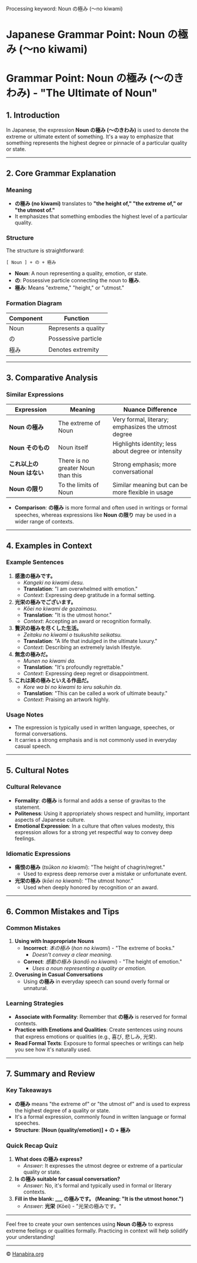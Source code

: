 Processing keyword: Noun の極み (〜no kiwami)
# Japanese Grammar Point: Noun の極み (〜no kiwami)
# Grammar Point: Noun の極み (〜のきわみ) - "The Ultimate of Noun"
## 1. Introduction
In Japanese, the expression **Noun の極み (〜のきわみ)** is used to denote the extreme or ultimate extent of something. It's a way to emphasize that something represents the highest degree or pinnacle of a particular quality or state.

---
## 2. Core Grammar Explanation
### Meaning
- **の極み (no kiwami)** translates to **"the height of," "the extreme of," or "the utmost of."**
- It emphasizes that something embodies the highest level of a particular quality.
### Structure
The structure is straightforward:
```plaintext
[ Noun ] + の + 極み
```
- **Noun**: A noun representing a quality, emotion, or state.
- **の**: Possessive particle connecting the noun to **極み**.
- **極み**: Means "extreme," "height," or "utmost."
### Formation Diagram
| Component | Function             |
|-----------|----------------------|
| Noun      | Represents a quality |
| の        | Possessive particle  |
| 極み      | Denotes extremity    |
---
## 3. Comparative Analysis
### Similar Expressions
| Expression             | Meaning                        | Nuance Difference                                      |
|------------------------|--------------------------------|--------------------------------------------------------|
| **Noun の極み**        | The extreme of Noun            | Very formal, literary; emphasizes the utmost degree    |
| **Noun そのもの**      | Noun itself                    | Highlights identity; less about degree or intensity    |
| **これ以上の Noun はない** | There is no greater Noun than this | Strong emphasis; more conversational                   |
| **Noun の限り**        | To the limits of Noun          | Similar meaning but can be more flexible in usage      |
- **Comparison**: **の極み** is more formal and often used in writings or formal speeches, whereas expressions like **Noun の限り** may be used in a wider range of contexts.
---
## 4. Examples in Context
### Example Sentences
1. **感激の極みです。**
   - *Kangeki no kiwami desu.*
   - **Translation**: "I am overwhelmed with emotion."
   - *Context*: Expressing deep gratitude in a formal setting.
2. **光栄の極みでございます。**
   - *Kōei no kiwami de gozaimasu.*
   - **Translation**: "It is the utmost honor."
   - *Context*: Accepting an award or recognition formally.
3. **贅沢の極みを尽くした生活。**
   - *Zeitaku no kiwami o tsukushita seikatsu.*
   - **Translation**: "A life that indulged in the ultimate luxury."
   - *Context*: Describing an extremely lavish lifestyle.
4. **無念の極みだ。**
   - *Munen no kiwami da.*
   - **Translation**: "It's profoundly regrettable."
   - *Context*: Expressing deep regret or disappointment.
5. **これは美の極みといえる作品だ。**
   - *Kore wa bi no kiwami to ieru sakuhin da.*
   - **Translation**: "This can be called a work of ultimate beauty."
   - *Context*: Praising an artwork highly.
### Usage Notes
- The expression is typically used in written language, speeches, or formal conversations.
- It carries a strong emphasis and is not commonly used in everyday casual speech.
---
## 5. Cultural Notes
### Cultural Relevance
- **Formality**: **の極み** is formal and adds a sense of gravitas to the statement.
- **Politeness**: Using it appropriately shows respect and humility, important aspects of Japanese culture.
- **Emotional Expression**: In a culture that often values modesty, this expression allows for a strong yet respectful way to convey deep feelings.
### Idiomatic Expressions
- **痛恨の極み** (*tsūkon no kiwami*): "The height of chagrin/regret."
  - Used to express deep remorse over a mistake or unfortunate event.
- **光栄の極み** (*kōei no kiwami*): "The utmost honor."
  - Used when deeply honored by recognition or an award.
---
## 6. Common Mistakes and Tips
### Common Mistakes
1. **Using with Inappropriate Nouns**
   - **Incorrect**: *本の極み* (*hon no kiwami*) - "The extreme of books."
     - *Doesn't convey a clear meaning.*
   - **Correct**: *感動の極み* (*kandō no kiwami*) - "The height of emotion."
     - *Uses a noun representing a quality or emotion.*
2. **Overusing in Casual Conversations**
   - Using **の極み** in everyday speech can sound overly formal or unnatural.
### Learning Strategies
- **Associate with Formality**: Remember that **の極み** is reserved for formal contexts.
- **Practice with Emotions and Qualities**: Create sentences using nouns that express emotions or qualities (e.g., 喜び, 悲しみ, 光栄).
- **Read Formal Texts**: Exposure to formal speeches or writings can help you see how it's naturally used.
---
## 7. Summary and Review
### Key Takeaways
- **の極み** means "the extreme of" or "the utmost of" and is used to express the highest degree of a quality or state.
- It's a formal expression, commonly found in written language or formal speeches.
- **Structure**: **[Noun (quality/emotion)] + の + 極み**
### Quick Recap Quiz
1. **What does の極み express?**
   - *Answer*: It expresses the utmost degree or extreme of a particular quality or state.
2. **Is の極み suitable for casual conversation?**
   - *Answer*: No, it's formal and typically used in formal or literary contexts.
3. **Fill in the blank: ___ の極みです。 (Meaning: "It is the utmost honor.")**
   - *Answer*: **光栄** (Kōei) - "光栄の極みです。"
---
Feel free to create your own sentences using **Noun の極み** to express extreme feelings or qualities formally. Practicing in context will help solidify your understanding!


---

© [Hanabira.org](https://hanabira.org)
